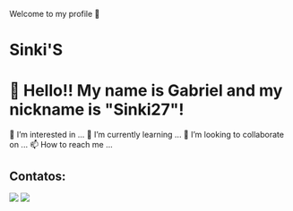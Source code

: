 Welcome to my profile 🤟
# **Sinki'S**
# 👋 Hello!! My name is Gabriel and my nickname is "Sinki27"!


👀 I’m interested in ...
🌱 I’m currently learning ...
💞️ I’m looking to collaborate on ...
📫 How to reach me ...

## Contatos:

<div>
<a href = "mailto:bar120bosa@gmail.com"><img loading="lazy" src="https://img.shields.io/badge/Gmail-D14836?style=for-the-badge&logo=gmail&logoColor=white" target="_blank"></a>
<a href="https://www.linkedin.com/in/gabriel-guilherme-70101b246" target="_blank"><img loading="lazy" src="https://img.shields.io/badge/-LinkedIn-%230077B5?style=for-the-badge&logo=linkedin&logoColor=white" target="_blank"></a>   
</div>

<!---
--->
